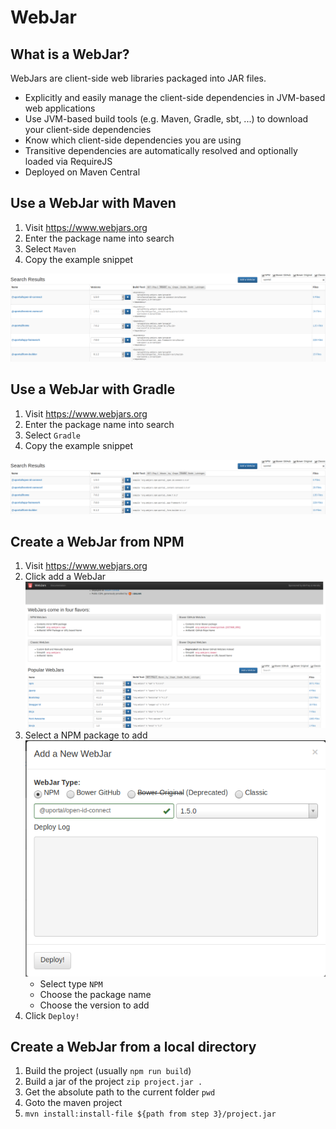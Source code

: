 # WebJar

## What is a WebJar?

WebJars are client-side web libraries packaged into JAR files.

- Explicitly and easily manage the client-side dependencies in JVM-based web applications
- Use JVM-based build tools (e.g. Maven, Gradle, sbt, ...) to download your client-side dependencies
- Know which client-side dependencies you are using
- Transitive dependencies are automatically resolved and optionally loaded via RequireJS
- Deployed on Maven Central

## Use a WebJar with Maven

1. Visit <https://www.webjars.org>
2. Enter the package name into search
3. Select `Maven`
4. Copy the example snippet

![Use maven](../assets/webjars-use-maven.png)

## Use a WebJar with Gradle

1. Visit <https://www.webjars.org>
2. Enter the package name into search
3. Select `Gradle`
4. Copy the example snippet

![Use Gradle](../assets/webjars-use-gradle.png)

## Create a WebJar from NPM

1. Visit <https://www.webjars.org>
2. Click add a WebJar ![WebJars home](../assets/webjars-home.png)
3. Select a NPM package to add ![Selector](../assets/webjars-add.png)
   - Select type `NPM`
   - Choose the package name
   - Choose the version to add
4. Click `Deploy!`

## Create a WebJar from a local directory

1. Build the project (usually `npm run build`)
2. Build a jar of the project `zip project.jar .`
3. Get the absolute path to the current folder `pwd`
4. Goto the maven project
5. `mvn install:install-file ${path from step 3}/project.jar`
